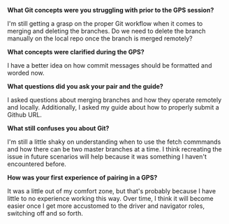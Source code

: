 **What Git concepts were you struggling with prior to the GPS session?**

I'm still getting a grasp on the proper Git workflow when it comes to merging and deleting the branches. Do we need to delete the branch manually on the local repo once the branch is merged remotely?

**What concepts were clarified during the GPS?**

I have a better idea on how commit messages should be formatted and worded now. 

**What questions did you ask your pair and the guide?**

I asked questions about merging branches and how they operate remotely and locally. Additionally, I asked my guide about how to properly submit a Github URL.

**What still confuses you about Git?**

I'm  still a little shaky on understanding when to use the fetch commmands and how there can be two master branches at a time. I think recreating the issue in future scenarios will help because it was something I haven't encountered before.

**How was your first experience of pairing in a GPS?**

It was a little out of my comfort zone, but that's probably because I have little to no experience working this way. Over time, I think it will become easier once I get more accustomed to the driver and navigator roles, switching off and so forth.
